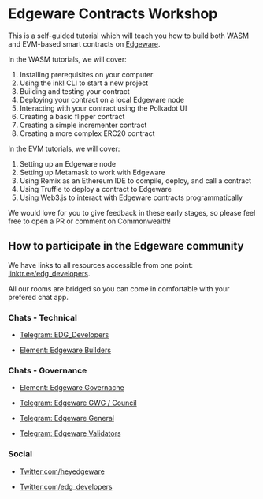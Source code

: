 # Edgeware Contracts Workshop

This is a self-guided tutorial which will teach you how to build both [WASM](https://webassembly.org/) and EVM-based smart contracts on [Edgeware](https://github.com/hicommonwealth/edgeware-node).

In the WASM tutorials, we will cover:

1. Installing prerequisites on your computer
2. Using the ink! CLI to start a new project
3. Building and testing your contract
4. Deploying your contract on a local Edgeware node
5. Interacting with your contract using the Polkadot UI
6. Creating a basic flipper contract
7. Creating a simple incrementer contract
8. Creating a more complex ERC20 contract

In the EVM tutorials, we will cover:

1. Setting up an Edgeware node
2. Setting up Metamask to work with Edgeware
3. Using Remix as an Ethereum IDE to compile, deploy, and call a contract
4. Using Truffle to deploy a contract to Edgeware
5. Using Web3.js to interact with Edgeware contracts programmatically

We would love for you to give feedback in these early stages, so please feel free to open a PR or comment on Commonwealth!



## How to participate in the Edgeware community

We have links to all resources accessible from one point: [linktr.ee/edg_developers](https://linktr.ee/edg_developers).

All our rooms are bridged so you can come in comfortable with your prefered chat app.

### Chats - Technical

* [Telegram: EDG_Developers](https://t.me/edg_developers)

* [Element: Edgeware Builders](https://matrix.to/#/!ddnLMXyILAzUofbiMe:matrix.org?via=matrix.org&via=t2bot.io)

### Chats - Governance

* [Element: Edgeware Governacne](https://matrix.to/#/!LKKkaPSDCjOusugedQ:matrix.org?via=matrix.org&via=t2bot.io&via=decent.modular.im)

* [Telegram: Edgeware GWG / Council](https://t.me/EdgewareGWG)

* [Telegram: Edgeware General](https://t.me/heyedgeware)

* [Telegram: Edgeware Validators](https://t.me/EdgewareValidators)

### Social

* [Twitter.com/heyedgeware](https://twitter.com/heyedgeware)

* [Twitter.com/edg_developers](https://twitter.com/edg_developers)
